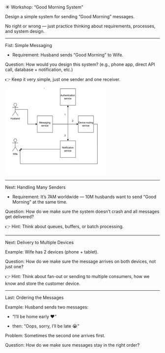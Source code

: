 ☀️ Workshop: “Good Morning System”

Design a simple system for sending “Good Morning” messages.

No right or wrong — just practice thinking about requirements, processes, and system design.

---

Fist: Simple Messaging
- Requirement: Husband sends “Good Morning” to Wife.

Question: How would you design this system? (e.g., phone app, direct API call, database + notification, etc.)

👉 Keep it very simple, just one sender and one receiver.

![img.png](resources/img.png)

---

Next: Handling Many Senders
- Requirement: It’s 7AM worldwide — 10M husbands want to send “Good Morning” at the same time.

Question: How do we make sure the system doesn’t crash and all messages get delivered?

👉 Hint: Think about queues, buffers, or batch processing.

---

Next: Delivery to Multiple Devices

Example: Wife has 2 devices (phone + tablet).

Question: How do we make sure the message arrives on both devices, not just one?

👉 Hint: Think about fan-out or sending to multiple consumers, how we know and store the customer device.

---

Last: Ordering the Messages

Example: Husband sends two messages:

- “I’ll be home early ❤️”

- then: “Oops, sorry, I’ll be late 😭”

Problem: Sometimes the second one arrives first.

Question: How do we make sure messages stay in the right order?
